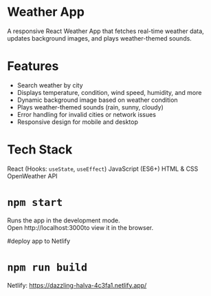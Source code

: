# Weather App
A responsive React Weather App that fetches real-time weather data, updates background images, and plays weather-themed sounds.

# Features

- Search weather by city
- Displays temperature, condition, wind speed, humidity, and more
- Dynamic background image based on weather condition
- Plays weather-themed sounds (rain, sunny, cloudy)
- Error handling for invalid cities or network issues
- Responsive design for mobile and desktop

# Tech Stack

React (Hooks: `useState`, `useEffect`)
JavaScript (ES6+)
HTML & CSS
OpenWeather API

# `npm start`

Runs the app in the development mode.\
Open http://localhost:3000to view it in the browser.


#deploy app to Netlify
# `npm run build`
Netlify: https://dazzling-halva-4c3fa1.netlify.app/

